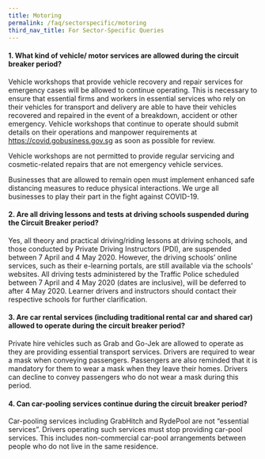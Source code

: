 ```yaml
---
title: Motoring
permalink: /faq/sectorspecific/motoring
third_nav_title: For Sector-Specific Queries
---
```


#### **1. What kind of vehicle/ motor services are allowed during the circuit breaker period?**
Vehicle workshops that provide vehicle recovery and repair services for emergency cases will be allowed to continue operating. This is necessary to ensure that essential firms and workers in essential services who rely on their vehicles for transport and delivery are able to have their vehicles recovered and repaired in the event of a breakdown, accident or other emergency. Vehicle workshops that continue to operate should submit details on their operations and manpower requirements at <a href="https://covid.gobusiness.gov.sg" target="_blank">https://covid.gobusiness.gov.sg</a> as soon as possible for review.

Vehicle workshops are not permitted to provide regular servicing and cosmetic-related repairs that are not emergency vehicle services.

Businesses that are allowed to remain open must implement enhanced safe distancing measures to reduce physical interactions. We urge all businesses to play their part in the fight against COVID-19.

#### **2. Are all driving lessons and tests at driving schools suspended during the Circuit Breaker period?**
Yes, all theory and practical driving/riding lessons at driving schools, and those conducted by Private Driving Instructors (PDI), are suspended between 7 April and 4 May 2020. However, the driving schools’ online services, such as their e-learning portals, are still available via the schools’ websites. All driving tests administered by the Traffic Police scheduled between 7 April and 4 May 2020 (dates are inclusive), will be deferred to after 4 May 2020. Learner drivers and instructors should contact their respective schools for further clarification.

#### **3. Are car rental services (including traditional rental car and shared car) allowed to operate during the circuit breaker period?**
Private hire vehicles such as Grab and Go-Jek are allowed to operate as they are providing essential transport services. Drivers are required to wear a mask when conveying passengers. Passengers are also reminded that it is mandatory for them to wear a mask when they leave their homes. Drivers can decline to convey passengers who do not wear a mask during this period.

#### **4. Can car-pooling services continue during the circuit breaker period?**
Car-pooling services including GrabHitch and RydePool are not “essential services”. 
Drivers operating such services must stop providing car-pool services. This includes non-commercial car-pool arrangements between people who do not live in the same residence.
